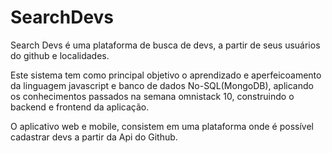 # SearchDevs 
Search Devs é uma plataforma de busca de devs, a partir de seus usuários do github e localidades.

Este sistema tem como principal  objetivo o aprendizado e aperfeicoamento da linguagem javascript e banco de dados No-SQL(MongoDB), 
aplicando os conhecimentos passados na semana omnistack 10, construindo o backend e frontend da aplicação.

O aplicativo web e mobile, consistem em uma plataforma onde é possível cadastrar devs a partir da Api do Github.
